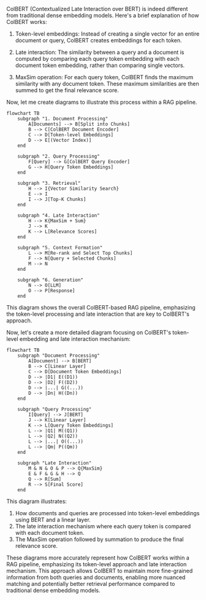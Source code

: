 ColBERT (Contextualized Late Interaction over BERT) is indeed different from traditional dense embedding models. Here's a brief explanation of how ColBERT works:

1. Token-level embeddings: Instead of creating a single vector for an entire document or query, ColBERT creates embeddings for each token.

2. Late interaction: The similarity between a query and a document is computed by comparing each query token embedding with each document token embedding, rather than comparing single vectors.

3. MaxSim operation: For each query token, ColBERT finds the maximum similarity with any document token. These maximum similarities are then summed to get the final relevance score.

Now, let me create diagrams to illustrate this process within a RAG pipeline.



```mermaid
flowchart TB
    subgraph "1. Document Processing"
        A[Documents] --> B[Split into Chunks]
        B --> C[ColBERT Document Encoder]
        C --> D[Token-level Embeddings]
        D --> E[(Vector Index)]
    end
    
    subgraph "2. Query Processing"
        F[Query] --> G[ColBERT Query Encoder]
        G --> H[Query Token Embeddings]
    end
    
    subgraph "3. Retrieval"
        H --> I{Vector Similarity Search}
        E --> I
        I --> J[Top-K Chunks]
    end
    
    subgraph "4. Late Interaction"
        H --> K{MaxSim + Sum}
        J --> K
        K --> L[Relevance Scores]
    end
    
    subgraph "5. Context Formation"
        L --> M[Re-rank and Select Top Chunks]
        F --> N[Query + Selected Chunks]
        M --> N
    end
    
    subgraph "6. Generation"
        N --> O[LLM]
        O --> P[Response]
    end

```

This diagram shows the overall ColBERT-based RAG pipeline, emphasizing the token-level processing and late interaction that are key to ColBERT's approach.

Now, let's create a more detailed diagram focusing on ColBERT's token-level embedding and late interaction mechanism:

```mermaid
flowchart TB
    subgraph "Document Processing"
        A[Document] --> B[BERT]
        B --> C[Linear Layer]
        C --> D[Document Token Embeddings]
        D --> |D1| E((D1))
        D --> |D2| F((D2))
        D --> |...| G((...))
        D --> |Dn| H((Dn))
    end
    
    subgraph "Query Processing"
        I[Query] --> J[BERT]
        J --> K[Linear Layer]
        K --> L[Query Token Embeddings]
        L --> |Q1| M((Q1))
        L --> |Q2| N((Q2))
        L --> |...| O((...))
        L --> |Qm| P((Qm))
    end
    
    subgraph "Late Interaction"
        M & N & O & P --> Q{MaxSim}
        E & F & G & H --> Q
        Q --> R[Sum]
        R --> S[Final Score]
    end

```

This diagram illustrates:
1. How documents and queries are processed into token-level embeddings using BERT and a linear layer.
2. The late interaction mechanism where each query token is compared with each document token.
3. The MaxSim operation followed by summation to produce the final relevance score.

These diagrams more accurately represent how ColBERT works within a RAG pipeline, emphasizing its token-level approach and late interaction mechanism. This approach allows ColBERT to maintain more fine-grained information from both queries and documents, enabling more nuanced matching and potentially better retrieval performance compared to traditional dense embedding models.